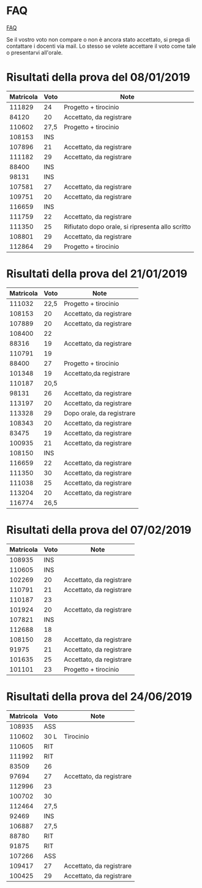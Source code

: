 # FAQ

<a href="http://hipert.unimore.it/people/paolob/pub/Calcolo_Parallelo/FAQ.html">FAQ</a>

Se il vostro voto non compare o non è ancora stato accettato, si prega di contattare i docenti via mail.
Lo stesso se volete accettare il voto come tale o presentarvi all'orale.

# Risultati della prova del 08/01/2019

Matricola | Voto | Note
----------|------|-----
111829 |	24	|	Progetto + tirocinio
84120	 |  20  | Accettato, da registrare
110602 | 27,5 |	Progetto + tirocinio
108153 | INS	|
107896 |	21	| Accettato, da registrare
111182 |	29	| Accettato, da registrare
88400	 | INS	|
98131	 | INS	|	
107581 |	27	| Accettato, da registrare
109751 |	20	|	Accettato, da registrare
116659 | INS  |
111759 |	22	| Accettato, da registrare
111350 |  25  | Rifiutato dopo orale, si ripresenta allo scritto
108801 |	29	| Accettato, da registrare
112864 |	29	| Progetto + tirocinio


# Risultati della prova del 21/01/2019

Matricola | Voto | Note
----------|------|-----
111032|	22,5	|	Progetto + tirocinio
108153|	20|	Accettato, da registrare	
107889|	20|	Accettato, da registrare	
108400|	22|		
88316	|19| Accettato, da registrare
110791|	19|		
88400	|27	|	Progetto + tirocinio
101348|	19| Accettato,da registrare
110187|	20,5|		
98131|	26|	Accettato, da registrare
113197|	20|	Accettato, da registrare	
113328|	29|	Dopo orale, da registrare
108343|	20	|	Accettato, da registrare
83475|	19|	Accettato, da registrare	
100935|	21|	Accettato, da registrare
108150|	INS|		
116659|	22|	Accettato, da registrare
111350|	30|	Accettato, da registrare
111038|	25| Accettato, da registrare		
113204|	20	|	Accettato, da registrare	
116774|	26,5|	

# Risultati della prova del 07/02/2019

Matricola | Voto | Note
----------|------|-----
108935	|  INS	|
110605	|  INS	|
102269	|	20	| Accettato, da registrare
110791	|	21	| Accettato, da registrare
110187	|	23	|	
101924	|	20	| Accettato, da registrare
107821	|  INS	|
112688	|   18	|
108150	|   28	| Accettato, da registrare
91975	|	21	| Accettato, da registrare
101635	|	25	| Accettato, da registrare
101101  |   23  | Progetto + tirocinio

# Risultati della prova del 24/06/2019

Matricola | Voto | Note
----------|------|-----
108935 | ASS |
110602 | 30 L | Tirocinio
110605  | RIT |
111992  | RIT |
83509 | 26 |
97694 | 27 | Accettato, da registrare
112996  | 23 |
100702  | 30 |
112464  | 27,5 |
92469   | INS |
106887  |27,5 |
88780   | RIT |
91875   | RIT |
107266  | ASS |
109417  | 27 | Accettato, da registrare
100425  | 29 | Accettato, da registrare
